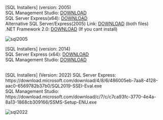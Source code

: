[SQL Installers] (version: 2005) <br>
SQL Management Studio: [DOWNLOAD](https://www.microsoft.com/en-us/download/details.aspx?id=14630) <br>
SQL Server Express(x64): [DOWNLOAD](https://download.cnet.com/Microsoft-SQL-Server-2005-Express-Edition-Service-Pack-4/3001-10254_4-75452276.html) <br>
Alternative SQL Server/Express(2005) Link: [DOWNLOAD](https://archive.org/details/SQLEXPR) (both files) <br>
.NET Framework 2.0: [DOWNLOAD](https://www.microsoft.com/en-US/download/details.aspx?id=16614) (If you cant install) <br>

![sql2005](https://i.imgur.com/t0IEek3.png) <br>

[SQL Installers] (version: 2014) <br>
SQL Server Express (x64): [DOWNLOAD](https://download.microsoft.com/download/E/A/E/EAE6F7FC-767A-4038-A954-49B8B05D04EB/Express%2064BIT/SQLEXPR_x64_ENU.exe) <br>
SQL Management Studio: [DOWNLOAD](https://download.microsoft.com/download/E/A/E/EAE6F7FC-767A-4038-A954-49B8B05D04EB/MgmtStudio%2064BIT/SQLManagementStudio_x64_ENU.exe) <br>




<br>
[SQL Installers] (Version: 2022)
SQL Server Express: https://download.microsoft.com/download/4/8/6/486005eb-7aa8-4128-aac0-6569782b37b0/SQL2019-SSEI-Eval.exe <br>
SQL Management Studio: https://download.microsoft.com/download/c/7/c/c7ca93fc-3770-4e4a-8a13-1868cb309166/SSMS-Setup-ENU.exe <br>

![sql2022](https://i.imgur.com/wI38FP8.png)

